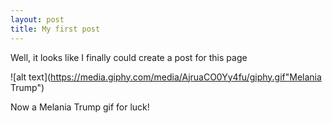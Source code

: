 ```yaml
---
layout: post
title: My first post
---
```


Well, it looks like I finally could create a post for this page

![alt text](https://media.giphy.com/media/AjruaCO0Yy4fu/giphy.gif"Melania Trump")

Now a Melania Trump gif for luck!